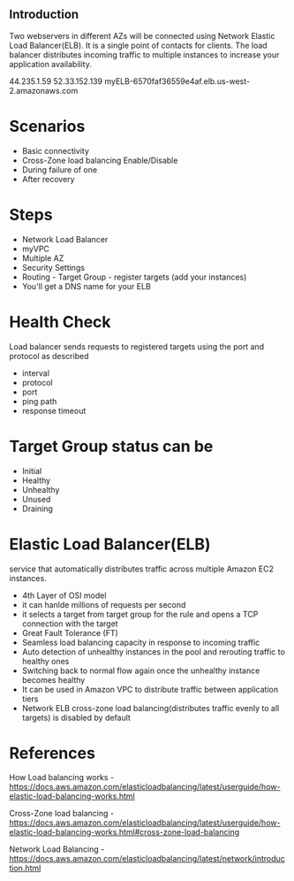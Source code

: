 ## Introduction
Two webservers in different AZs will be connected using Network Elastic Load Balancer(ELB). It is a single point of contacts for clients. The load balancer distributes incoming traffic to multiple instances to increase your application availability.

44.235.1.59
52.33.152.139
myELB-6570faf36559e4af.elb.us-west-2.amazonaws.com

# Scenarios
- Basic connectivity
- Cross-Zone load balancing Enable/Disable
- During failure of one
- After recovery

# Steps
- Network Load Balancer
- myVPC
- Multiple AZ
- Security Settings
- Routing - Target Group - register targets (add your instances)
- You'll get a DNS name for your ELB

# Health Check
Load balancer sends requests to registered targets using the port and protocol as described
- interval 
- protocol
- port
- ping path
- response timeout

# Target Group status can be
- Initial
- Healthy
- Unhealthy
- Unused
- Draining


# Elastic Load Balancer(ELB)
service that automatically distributes traffic across multiple Amazon EC2 instances. 
- 4th Layer of OSI model
- it can hanlde millions of requests per second
- it selects a target from target group for the rule and opens a TCP connection with the target 
- Great Fault Tolerance (FT)
- Seamless load balancing capacity in response to incoming traffic
- Auto detection of unhealthy instances in the pool and rerouting traffic to healthy ones
- Switching back to normal flow again once the unhealthy instance becomes healthy
- It can be used in Amazon VPC to distribute traffic between application tiers
- Network ELB cross-zone load balancing(distributes traffic evenly to all targets) is disabled by default

# References
How Load balancing works - https://docs.aws.amazon.com/elasticloadbalancing/latest/userguide/how-elastic-load-balancing-works.html

Cross-Zone load balancing - https://docs.aws.amazon.com/elasticloadbalancing/latest/userguide/how-elastic-load-balancing-works.html#cross-zone-load-balancing

Network Load Balancing - https://docs.aws.amazon.com/elasticloadbalancing/latest/network/introduction.html
